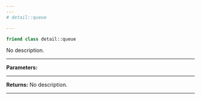 ```yaml
---
---
# detail::queue

---
```


```cpp
friend class detail::queue
```


No description.


---
**Parameters:**


---
**Returns:** No description.

---
